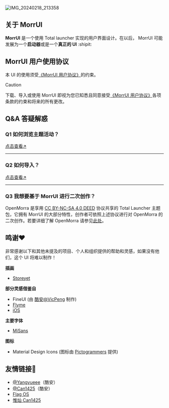 ![IMG_20240218_213358](https://github.com/Yangyueee91/MorrUI/assets/151371382/1e68d46e-98ed-4928-9443-0f634ea26a7b)
## 关于 MorrUI

**MorrUI** 是一个使用 Total launcher 实现的用户界面设计。在以后， MorrUI 可能发展为一个**启动器**或是一个**真正的 UI** :shipit:

## MorrUI 用户使用协议

本 UI 的使用须受[《MorrUI 用户协议》](https://github.com/Yangyueee91/MorrUI/issues/3)的约束。
> [!CAUTION]
> 下载、导入或使用 MorrUI 即视为您已知悉且同意接受[《MorrUI 用户协议》](https://github.com/Yangyueee91/MorrUI/issues/3)各项条款的约束和将来的所有更改。

## Q&A 答疑解惑
### Q1 如何浏览主题活动？

[点击查看↗](https://www.coolapk.com/u/19725581?from=qr)

---

### Q2 如何导入？

[点击查看↗](https://www.coolapk.com/feed/37039246?shareKey=YmM4NTIxZTU2ZTk5NjU4OWI2NDQ~&shareUid=19725581&shareFrom=com.coolapk.market_13.4.1)

---

### Q3 我想要基于 MorrUI 进行二次创作？

OpenMorra 是享用 [CC BY-NC-SA 4.0 DEED](https://creativecommons.org/licenses/by-nc-sa/4.0/deed.zh-hans) 协议共享的 Total Launcher 主题包，它拥有 MorrUI 的大部分特性，创作者可依照上述协议进行对 OpenMorra 的二次创作。若要详细了解 OpenMorra 请参见[此处](https://github.com/Yangyueee91/OpenMorra)。

## 鸣谢❤️
非常感谢以下和其他未提及的项目、个人和组织提供的帮助和灵感，如果没有他们，这个 UI 将难以制作！

**插画**
- [Storeyet](https://storyset.com/)

**部分灵感借鉴自**
- FineUI (由 [酷安@VicPeng](http://www.coolapk.com/u/3649029/) 制作)
- [Flyme](https://www.flyme.com/)
- [iOS](https://www.apple.com/ios/)

**主要字体**
- [MiSans](https://hyperos.mi.com/font/)

**图标**
- Material Design Icons (图标由 [Pictogrammers](https://pictogrammers.com/library/mdi/) 提供)

## 友情链接🔗
- [@Yangyueee](http://www.coolapk.com/u/19725581)（酷安）
- [@Can1425](https://www.coolapk.com/u/16491420)（酷安）
- [Flag OS](https://gitee.com/can1425/)
- [惟灿 Can1425](https://can1425.best1.top)
